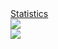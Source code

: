 <a href="https://coderstats.net/github/#hackingthesystems">
  Statistics
  </br>
  <img align="center" src="https://github-readme-stats.vercel.app/api/top-langs/?username=hackingthesystems&theme=dracula" />
  </br>
  <img align="center" src="https://github-readme-stats.vercel.app/api?username=hackingthesystems&show_icons=true&theme=dracula" />
  </br>
</a>
